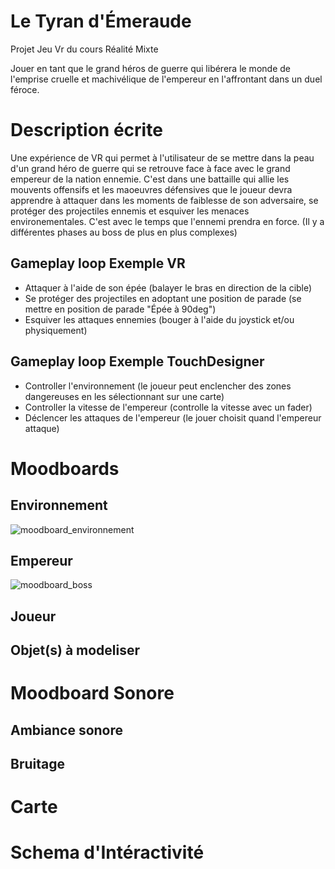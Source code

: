 # Le Tyran d'Émeraude
Projet Jeu Vr du cours Réalité Mixte



Jouer en tant que le grand héros de guerre qui libérera le monde de l'emprise cruelle et machivélique de l'empereur en l'affrontant dans un duel féroce.

# Description écrite



Une expérience de VR qui permet à l'utilisateur de se mettre dans la peau d'un grand héro de guerre qui se retrouve face à face avec le grand empereur de la nation ennemie. C'est dans une battaille qui allie les mouvents offensifs et les maoeuvres défensives que le joueur devra apprendre à attaquer dans les moments de faiblesse de son adversaire, se protéger des projectiles ennemis et esquiver les menaces environementales.
C'est avec le temps que l'ennemi prendra en force. (Il y a différentes phases au boss de plus en plus complexes)

## Gameplay loop Exemple VR
<ul>
<li> Attaquer à l'aide de son épée (balayer le bras en direction de la cible)  </li>
<li> Se protéger des projectiles en adoptant une position de parade (se mettre en position de parade "Épée à 90deg") </li>
<li> Esquiver les attaques ennemies (bouger à l'aide du joystick et/ou physiquement) </li>
</ul>
  
## Gameplay loop Exemple TouchDesigner
<ul>
<li> Controller l'environnement (le joueur peut enclencher des zones dangereuses en les sélectionnant sur une carte) </li>
<li> Controller la vitesse de l'empereur (controlle la vitesse avec un fader) </li>
<li> Déclencer les attaques de l'empereur (le jouer choisit quand l'empereur attaque)  </li>
</ul>

# Moodboards 





## Environnement

![moodboard_environnement](https://github.com/user-attachments/assets/7de24d6e-e3cc-4e07-a512-4cc49127e97e)

## Empereur

![moodboard_boss](https://github.com/user-attachments/assets/c59200dc-d6d4-4d58-a40b-ba1fed0533ff)

## Joueur

## Objet(s) à modeliser

# Moodboard Sonore

## Ambiance sonore

## Bruitage

# Carte

# Schema d'Intéractivité
